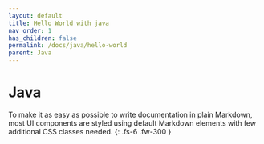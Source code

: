 ```yaml
---
layout: default
title: Hello World with java
nav_order: 1
has_children: false
permalink: /docs/java/hello-world
parent: Java
---
```


# Java

To make it as easy as possible to write documentation in plain Markdown, most UI components are styled using default Markdown elements with few additional CSS classes needed.
{: .fs-6 .fw-300 }
